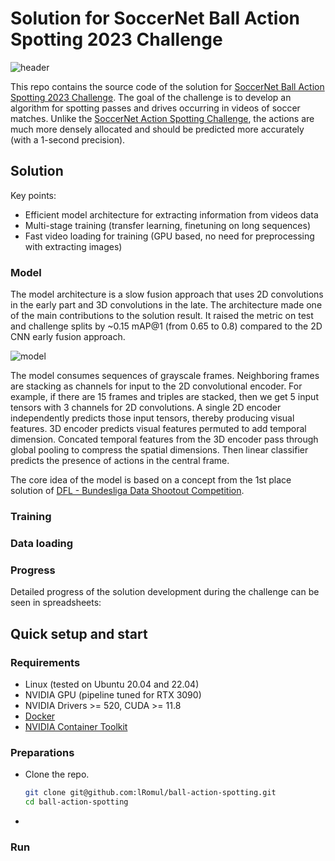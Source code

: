 # Solution for SoccerNet Ball Action Spotting 2023 Challenge

![header](https://github.com/lRomul/ball-action-spotting/assets/11138870/df58e592-49c0-4904-8fb4-ce68ed143640)

This repo contains the source code of the solution for [SoccerNet Ball Action Spotting 2023 Challenge](https://www.soccer-net.org/challenges/2023). 
The goal of the challenge is to develop an algorithm for spotting passes and drives occurring in videos of soccer matches. 
Unlike the [SoccerNet Action Spotting Challenge](https://www.soccer-net.org/tasks/action-spotting), the actions are much more densely allocated and should be predicted more accurately (with a 1-second precision). 

## Solution

Key points:
* Efficient model architecture for extracting information from videos data
* Multi-stage training (transfer learning, finetuning on long sequences)
* Fast video loading for training (GPU based, no need for preprocessing with extracting images)

### Model

The model architecture is a slow fusion approach that uses 2D convolutions in the early part and 3D convolutions in the late.
The architecture made one of the main contributions to the solution result. 
It raised the metric on test and challenge splits by ~0.15 mAP@1 (from 0.65 to 0.8) compared to the 2D CNN early fusion approach.

![model](https://github.com/lRomul/ball-action-spotting/assets/11138870/8e56bf90-d117-428f-b9bd-0927dab58107)

The model consumes sequences of grayscale frames. Neighboring frames are stacking as channels for input to the 2D convolutional encoder.
For example, if there are 15 frames and triples are stacked, then we get 5 input tensors with 3 channels for 2D convolutions. 
A single 2D encoder independently predicts those input tensors, thereby producing visual features. 
3D encoder predicts visual features permuted to add temporal dimension. 
Concated temporal features from the 3D encoder pass through global pooling to compress the spatial dimensions. 
Then linear classifier predicts the presence of actions in the central frame.

The core idea of the model is based on a concept from the 1st place solution of [DFL - Bundesliga Data Shootout Competition](https://www.kaggle.com/competitions/dfl-bundesliga-data-shootout/discussion/359932).  

### Training

### Data loading

### Progress

Detailed progress of the solution development during the challenge can be seen in spreadsheets:

## Quick setup and start

### Requirements

* Linux (tested on Ubuntu 20.04 and 22.04)
* NVIDIA GPU (pipeline tuned for RTX 3090)
* NVIDIA Drivers >= 520, CUDA >= 11.8
* [Docker](https://docs.docker.com/engine/install/)
* [NVIDIA Container Toolkit](https://docs.nvidia.com/datacenter/cloud-native/container-toolkit/install-guide.html)

### Preparations

* Clone the repo.
    ```bash
    git clone git@github.com:lRomul/ball-action-spotting.git
    cd ball-action-spotting
    ```

* 

### Run
